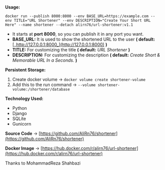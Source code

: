 **Usage:**  

`docker run --publish 8000:8000 --env BASE_URL=https://example.com --env TITLE="URL Shortener" --env DESCRIPTION="Create Your Short URL Here" --name shortener --detach alirn76/url-shortener:v1.1`

*   It starts at **port 8000**, so you can publish it in any port you want.
*   **BASE\_URL:** It is used to show the shortened URL to the user **( default:** [_http://127.0.0.1:8000_](http://127.0.0.1:8000) **)**
*   **TITLE:** For customizing the title **( default:** _URL Shortener_ **)**
*   **DESCRIPTION:** For customizing the description **( default:** _Create Short & Memorable URL In a Seconds._ **)**

**Persistent Storage:**

1.  Create docker volume → `docker volume create shortener-volume`
2.  Add this to the run command → `--volume shortener-volume:/shortener/database`

**Technology Used:**

*   Python
*   Django
*   SQLite
*   Gunicorn

**Source Code** → [https://github.com/AliRn76/shortener](https://github.com/AliRn76/shortener)

**Docker Image** → [https://hub.docker.com/r/alirn76/url-shortener](https://hub.docker.com/r/alirn76/url-shortener)

Thanks to MohammadReza Shahbazi